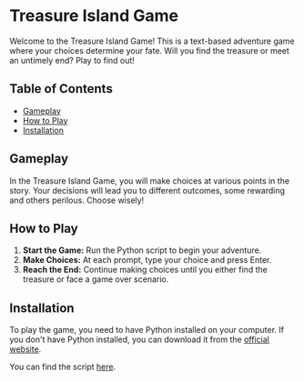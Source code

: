 # Treasure Island Game

Welcome to the Treasure Island Game! This is a text-based adventure game where your choices determine your fate. Will you find the treasure or meet an untimely end? Play to find out!

## Table of Contents
- [Gameplay](#gameplay)
- [How to Play](#how-to-play)
- [Installation](#installation)

## Gameplay

In the Treasure Island Game, you will make choices at various points in the story. Your decisions will lead you to different outcomes, some rewarding and others perilous. Choose wisely!

## How to Play

1. **Start the Game:** Run the Python script to begin your adventure.
2. **Make Choices:** At each prompt, type your choice and press Enter.
3. **Reach the End:** Continue making choices until you either find the treasure or face a game over scenario.

## Installation

To play the game, you need to have Python installed on your computer. If you don't have Python installed, you can download it from the [official website](https://www.python.org/).

You can find the script [here](https://github.com/IritTo/Treasure-Island-Game-Python-Project/blob/main/treasure_island.py).
